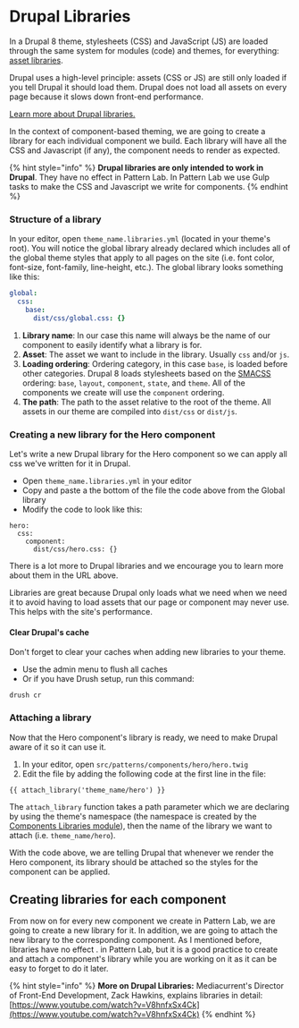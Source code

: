 # Drupal Libraries

In a Drupal 8 theme, stylesheets \(CSS\) and JavaScript \(JS\) are loaded through the same system for modules \(code\) and themes, for everything: [asset libraries](https://www.drupal.org/node/2274843).

Drupal uses a high-level principle: assets \(CSS or JS\) are still only loaded if you tell Drupal it should load them. Drupal does not load all assets on every page because it slows down front-end performance.

​[Learn more about Drupal libraries.](https://www.drupal.org/docs/8/theming-drupal-8/adding-stylesheets-css-and-javascript-js-to-a-drupal-8-theme)​

In the context of component-based theming, we are going to create a library for each individual component we build. Each library will have all the CSS and Javascript \(if any\), the component needs to render as expected.

{% hint style="info" %}
**Drupal libraries are only intended to work in Drupal**. They have no effect in Pattern Lab. In Pattern Lab we use Gulp tasks to make the CSS and Javascript we write for components.
{% endhint %}

### Structure of a library

In your editor, open `theme_name.libraries.yml` \(located in your theme's root\). You will notice the global library already declared which includes all of the global theme styles that apply to all pages on the site \(i.e. font color, font-size, font-family, line-height, etc.\). The global library looks something like this:

```yaml
global:  
  css:    
    base:      
      dist/css/global.css: {}
```

1. **Library name**: In our case this name will always be the name of our component to easily identify what a library is for.
2. **Asset**: The asset we want to include in the library. Usually `css` and/or `js`.
3. **Loading ordering**: Ordering category, in this case `base`, is loaded before other categories. Drupal 8 loads stylesheets based on the [SMACSS](https://smacss.com/) ordering: `base`, `layout`, `component`, `state`, and `theme`. All of the components we create will use the `component` ordering.
4. **The path**: The path to the asset relative to the root of the theme. All assets in our theme are compiled into `dist/css` or `dist/js`. 

### Creating a new library for the Hero component

Let's write a new Drupal library for the Hero component so we can apply all css we've written for it in Drupal.

* Open `theme_name.libraries.yml` in your editor
* Copy and paste a the bottom of the file the code above from the Global library
* Modify the code to look like this:

```text
hero:  
  css:    
    component:      
      dist/css/hero.css: {}
```

There is a lot more to Drupal libraries and we encourage you to learn more about them in the URL above.

Libraries are great because Drupal only loads what we need when we need it to avoid having to load assets that our page or component may never use. This helps with the site's performance.

#### **Clear Drupal's cache**

Don't forget to clear your caches when adding new libraries to your theme.

* Use the admin menu to flush all caches
* Or if you have Drush setup, run this command:

```text
drush cr
```

### Attaching a library

Now that the Hero component's library is ready, we need to make Drupal aware of it so it can use it.

1. In your editor, open `src/patterns/components/hero/hero.twig`
2. Edit the file by adding the following code at the first line in the file:

```text
{{ attach_library('theme_name/hero') }}
```

The `attach_library` function takes a path parameter which we are declaring by using the theme's namespace \(the namespace is created by the [Components Libraries module](https://www.drupal.org/project/components)\), then the name of the library we want to attach \(i.e. `theme_name/hero`\).

With the code above, we are telling Drupal that whenever we render the Hero component, its library should be attached so the styles for the component can be applied.

## Creating libraries for each component <a id="creating-libraries-for-each-component"></a>

From now on for every new component we create in Pattern Lab, we are going to create a new library for it.  In addition, we are going to attach the new library to the corresponding component.  As I mentioned before, libraries have no effect . in Pattern Lab, but it is a good practice to create and attach a component's library while you are working on it as it can be easy to forget to do it later.

{% hint style="info" %}
**More on Drupal Libraries:** Mediacurrent's Director of Front-End Development, Zack Hawkins, explains libraries in detail: [https://www.youtube.com/watch?v=V8hnfxSx4Ck](https://www.youtube.com/watch?v=V8hnfxSx4Ck)
{% endhint %}


